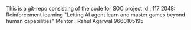 This is a git-repo consisting of the code for SOC project id :  117
2048: Reinforcement learning "Letting AI agent learn and master games beyond human capabilities"
Mentor :
Rahul Agarwal
9660105195
